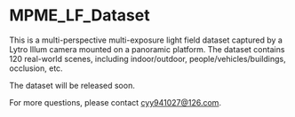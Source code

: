 # MPME_LF_Dataset
This is a multi-perspective multi-exposure light field dataset captured by a Lytro Illum camera mounted on a panoramic platform. The dataset contains 120 real-world scenes, including indoor/outdoor, people/vehicles/buildings, occlusion, etc.

The dataset will be released soon.

For more questions, please contact cyy941027@126.com. 

